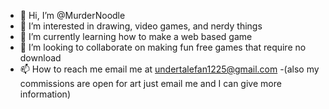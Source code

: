 - 👋 Hi, I’m @MurderNoodle
- 👀 I’m interested in drawing, video games, and nerdy things
- 🌱 I’m currently learning how to make a web based game
- 💞️ I’m looking to collaborate on making fun free games that require no download
- 📫 How to reach me email me at undertalefan1225@gmail.com
-(also my commissions are open for art just email me and I can give more information)
<!---
MurderNoodle/MurderNoodle is a ✨ special ✨ repository because its `README.md` (this file) appears on your GitHub profile.
You can click the Preview link to take a look at your changes.
--->
